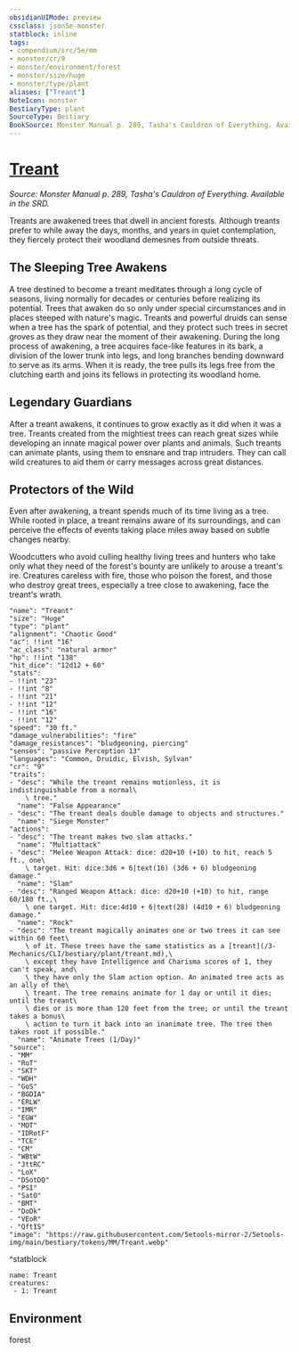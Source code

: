```yaml
---
obsidianUIMode: preview
cssclass: json5e-monster
statblock: inline
tags:
- compendium/src/5e/mm
- monster/cr/9
- monster/environment/forest
- monster/size/huge
- monster/type/plant
aliases: ["Treant"]
NoteIcon: monster
BestiaryType: plant
SourceType: Bestiary
BookSource: Monster Manual p. 289, Tasha's Cauldron of Everything. Available in the SRD.
---
```

# [Treant](3-Mechanics\CLI\bestiary\plant/treant.md)
*Source: Monster Manual p. 289, Tasha's Cauldron of Everything. Available in the SRD.*  

Treants are awakened trees that dwell in ancient forests. Although treants prefer to while away the days, months, and years in quiet contemplation, they fiercely protect their woodland demesnes from outside threats.

## The Sleeping Tree Awakens

A tree destined to become a treant meditates through a long cycle of seasons, living normally for decades or centuries before realizing its potential. Trees that awaken do so only under special circumstances and in places steeped with nature's magic. Treants and powerful druids can sense when a tree has the spark of potential, and they protect such trees in secret groves as they draw near the moment of their awakening. During the long process of awakening, a tree acquires face-like features in its bark, a division of the lower trunk into legs, and long branches bending downward to serve as its arms. When it is ready, the tree pulls its legs free from the clutching earth and joins its fellows in protecting its woodland home.

## Legendary Guardians

After a treant awakens, it continues to grow exactly as it did when it was a tree. Treants created from the mightiest trees can reach great sizes while developing an innate magical power over plants and animals. Such treants can animate plants, using them to ensnare and trap intruders. They can call wild creatures to aid them or carry messages across great distances.

## Protectors of the Wild

Even after awakening, a treant spends much of its time living as a tree. While rooted in place, a treant remains aware of its surroundings, and can perceive the effects of events taking place miles away based on subtle changes nearby.

Woodcutters who avoid culling healthy living trees and hunters who take only what they need of the forest's bounty are unlikely to arouse a treant's ire. Creatures careless with fire, those who poison the forest, and those who destroy great trees, especially a tree close to awakening, face the treant's wrath.

```statblock
"name": "Treant"
"size": "Huge"
"type": "plant"
"alignment": "Chaotic Good"
"ac": !!int "16"
"ac_class": "natural armor"
"hp": !!int "138"
"hit_dice": "12d12 + 60"
"stats":
- !!int "23"
- !!int "8"
- !!int "21"
- !!int "12"
- !!int "16"
- !!int "12"
"speed": "30 ft."
"damage_vulnerabilities": "fire"
"damage_resistances": "bludgeoning, piercing"
"senses": "passive Perception 13"
"languages": "Common, Druidic, Elvish, Sylvan"
"cr": "9"
"traits":
- "desc": "While the treant remains motionless, it is indistinguishable from a normal\
    \ tree."
  "name": "False Appearance"
- "desc": "The treant deals double damage to objects and structures."
  "name": "Siege Monster"
"actions":
- "desc": "The treant makes two slam attacks."
  "name": "Multiattack"
- "desc": "Melee Weapon Attack: dice: d20+10 (+10) to hit, reach 5 ft., one\
    \ target. Hit: dice:3d6 + 6|text(16) (3d6 + 6) bludgeoning damage."
  "name": "Slam"
- "desc": "Ranged Weapon Attack: dice: d20+10 (+10) to hit, range 60/180 ft.,\
    \ one target. Hit: dice:4d10 + 6|text(28) (4d10 + 6) bludgeoning damage."
  "name": "Rock"
- "desc": "The treant magically animates one or two trees it can see within 60 feet\
    \ of it. These trees have the same statistics as a [treant](/3-Mechanics/CLI/bestiary/plant/treant.md),\
    \ except they have Intelligence and Charisma scores of 1, they can't speak, and\
    \ they have only the Slam action option. An animated tree acts as an ally of the\
    \ treant. The tree remains animate for 1 day or until it dies; until the treant\
    \ dies or is more than 120 feet from the tree; or until the treant takes a bonus\
    \ action to turn it back into an inanimate tree. The tree then takes root if possible."
  "name": "Animate Trees (1/Day)"
"source":
- "MM"
- "RoT"
- "SKT"
- "WDH"
- "GoS"
- "BGDIA"
- "ERLW"
- "IMR"
- "EGW"
- "MOT"
- "IDRotF"
- "TCE"
- "CM"
- "WBtW"
- "JttRC"
- "LoX"
- "DSotDQ"
- "PSI"
- "SatO"
- "BMT"
- "DoDk"
- "VEoR"
- "QftIS"
"image": "https://raw.githubusercontent.com/5etools-mirror-2/5etools-img/main/bestiary/tokens/MM/Treant.webp"
```
^statblock

```encounter-table
name: Treant
creatures:
 - 1: Treant
```

## Environment

forest